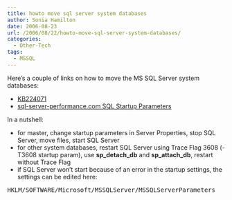```yaml
---
title: howto move sql server system databases
author: Sonia Hamilton
date: 2006-08-23
url: /2006/08/22/howto-move-sql-server-system-databases/
categories:
  - Other-Tech
tags:
  - MSSQL
---
```

Here&#8217;s a couple of links on how to move the MS SQL Server system databases:
<!--more-->


  * [KB224071][1]
  * [sql-server-performance.com SQL Startup Parameters][2]

In a nutshell:

  * for master, change startup parameters in Server Properties, stop SQL Server, move files, start SQL Server
  * for other system databases, restart SQL Server using Trace Flag 3608 (-T3608 startup param), use **sp\_detach\_db** and **sp\_attach\_db**, restart without Trace Flag
  * if SQL Server won&#8217;t start because of an error in the startup settings, the settings can be edited here:

<pre>HKLM/SOFTWARE/Microsoft/MSSQLServer/MSSQLServerParameters</pre>

 [1]: http://support.microsoft.com/kb/224071/
 [2]: http://www.sql-server-performance.com/rd_sql_server_startup_parameters.asp
